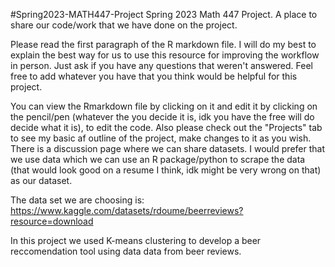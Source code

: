 #Spring2023-MATH447-Project
Spring 2023 Math 447 Project. A place to share our code/work that we have done on the project.

Please read the first paragraph of the R markdown file. I will do my best to explain the best way for us to use this resource for improving the workflow in person. Just ask if you have any questions that weren't answered. Feel free to add whatever you have that you think would be helpful for this project.

You can view the Rmarkdown file by clicking on it and edit it by clicking on the pencil/pen (whatever the you decide it is, idk you have the free will do decide what it is), to edit the code. Also please check out the "Projects" tab to see my basic af outline of the project, make changes to it as you wish. There is a discussion page where we can share datasets. I would prefer that we use data which we can use an R package/python to scrape the data (that would look good on a resume I think, idk might be very wrong on that) as our dataset.

The data set we are choosing is: https://www.kaggle.com/datasets/rdoume/beerreviews?resource=download

In this project we used K-means clustering to develop a beer reccomendation tool using data data from beer reviews.
